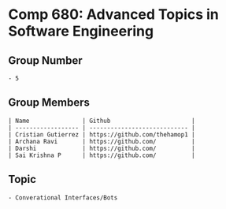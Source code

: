 # Comp 680: Advanced Topics in Software Engineering

## Group Number

    - 5

## Group Members

    | Name               | Github                       |
    | ------------------ | ---------------------------- |
    | Cristian Gutierrez | https://github.com/thehamop1 |
    | Archana Ravi       | https://github.com/          |
    | Darshi             | https://github.com/          |
    | Sai Krishna P      | https://github.com/          |

## Topic
    - Converational Interfaces/Bots